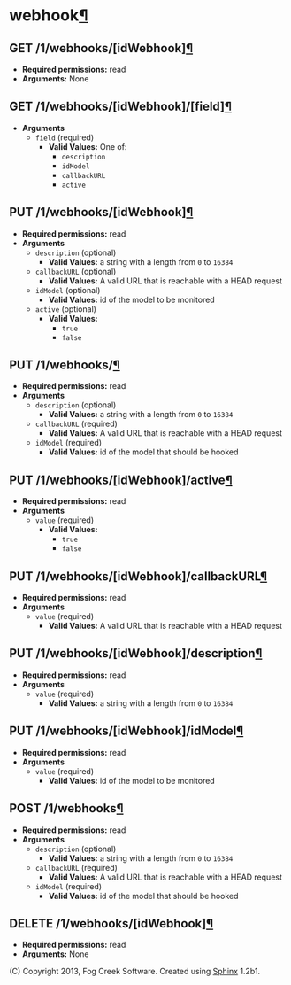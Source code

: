 # webhook[¶](index.html.md#webhook)

## GET /1/webhooks/[idWebhook][¶](index.html.md#get-1-webhooks-idwebhook)

  * **Required permissions:** read
  * **Arguments:** None

## GET /1/webhooks/[idWebhook]/[field][¶](index.html.md#get-1-webhooks-idwebhook-field)

  * **Arguments**
    * `field` (required)
      * **Valid Values:** One of:
        * `description`
        * `idModel`
        * `callbackURL`
        * `active`

## PUT /1/webhooks/[idWebhook][¶](index.html.md#put-1-webhooks-idwebhook)

  * **Required permissions:** read
  * **Arguments**
    * `description` (optional)
      * **Valid Values:** a string with a length from `0` to `16384`
    * `callbackURL` (optional)
      * **Valid Values:** A valid URL that is reachable with a HEAD request
    * `idModel` (optional)
      * **Valid Values:** id of the model to be monitored
    * `active` (optional)
      * **Valid Values:**
        * `true`
        * `false`

## PUT /1/webhooks/[¶](index.html.md#put-1-webhooks)

  * **Required permissions:** read
  * **Arguments**
    * `description` (optional)
      * **Valid Values:** a string with a length from `0` to `16384`
    * `callbackURL` (required)
      * **Valid Values:** A valid URL that is reachable with a HEAD request
    * `idModel` (required)
      * **Valid Values:** id of the model that should be hooked

## PUT /1/webhooks/[idWebhook]/active[¶](index.html.md#put-1-webhooks-idwebhook-active)

  * **Required permissions:** read
  * **Arguments**
    * `value` (required)
      * **Valid Values:**
        * `true`
        * `false`

## PUT /1/webhooks/[idWebhook]/callbackURL[¶](index.html.md#put-1-webhooks-idwebhook-callbackurl)

  * **Required permissions:** read
  * **Arguments**
    * `value` (required)
      * **Valid Values:** A valid URL that is reachable with a HEAD request

## PUT /1/webhooks/[idWebhook]/description[¶](index.html.md#put-1-webhooks-idwebhook-description)

  * **Required permissions:** read
  * **Arguments**
    * `value` (required)
      * **Valid Values:** a string with a length from `0` to `16384`

## PUT /1/webhooks/[idWebhook]/idModel[¶](index.html.md#put-1-webhooks-idwebhook-idmodel)

  * **Required permissions:** read
  * **Arguments**
    * `value` (required)
      * **Valid Values:** id of the model to be monitored

## POST /1/webhooks[¶](index.html.md#post-1-webhooks)

  * **Required permissions:** read
  * **Arguments**
    * `description` (optional)
      * **Valid Values:** a string with a length from `0` to `16384`
    * `callbackURL` (required)
      * **Valid Values:** A valid URL that is reachable with a HEAD request
    * `idModel` (required)
      * **Valid Values:** id of the model that should be hooked

## DELETE /1/webhooks/[idWebhook][¶](index.html.md#delete-1-webhooks-idwebhook)

  * **Required permissions:** read
  * **Arguments:** None

(C) Copyright 2013, Fog Creek Software. Created using
[Sphinx](http://sphinx.pocoo.org/) 1.2b1.
